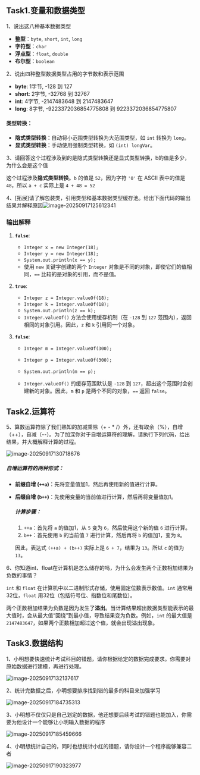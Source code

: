 ## **Task1.变量和数据类型**

1、说出这八种基本数据类型

- **整型**：`byte`, `short`, `int`, `long`
- **字符型**：`char`
- **浮点型**：`float`, `double`
- **布尔型**：`boolean`

2、说出四种整型数据类型占用的字节数和表示范围

- **byte**: 1字节, -128 到 127
- **short**: 2字节, -32768 到 32767
- **int**: 4字节, -2147483648 到 2147483647
- **long**: 8字节, -9223372036854775808 到 9223372036854775807

#### 类型转换：

- **隐式类型转换**：自动将小范围类型转换为大范围类型，如 `int` 转换为 `long`。
- **显式类型转换**：手动使用强制类型转换，如 `(int) longVar`。

3、请回答这个过程涉及到的是隐式类型转换还是显式类型转换，b的值是多少，为什么会是这个值

这个过程涉及**隐式类型转换**。`b` 的值是 `52`，因为字符 `'0'` 在 ASCII 表中的值是 `48`，所以 `a + c` 实际上是 `4 + 48 = 52`

4、[拓展]请了解包装类，引用类型和基本数据类型缓存池。给出下面代码的输出结果并解释原因![image-20250917125612341](C:\Users\Admin\AppData\Roaming\Typora\typora-user-images\image-20250917125612341.png)

### 输出解释

1. **`false`**:

   - `Integer x = new Integer(18);`
   - `Integer y = new Integer(18);`
   - `System.out.println(x == y);`
   - 使用 `new` 关键字创建的两个 `Integer` 对象是不同的对象，即使它们的值相同，`==` 比较的是对象的引用，而不是值。

2. **`true`**:

   - `Integer z = Integer.valueOf(18);`
   - `Integer k = Integer.valueOf(18);`
   - `System.out.println(z == k);`
   - `Integer.valueOf()` 方法会使用缓存机制（在 `-128` 到 `127` 范围内），返回相同的对象引用。因此，`z` 和 `k` 引用同一个对象。

3. **`false`**:

   - `Integer m = Integer.valueOf(300);`

   - `Integer p = Integer.valueOf(300);`

   - `System.out.println(m == p);`

   - `Integer.valueOf()` 的缓存范围默认是 `-128` 到 `127`，超出这个范围时会创建新的对象。因此，`m` 和 `p` 是两个不同的对象，`==` 返回 `false`。

     

## **Task2.运算符**

5、算数运算符除了我们熟知的加减乘除（+ - * /）外，还有取余（%），自增（++），自减（--）。为了加深你对于自增运算符的理解，请执行下列代码，给出结果，并大概解释计算的过程。

![image-20250917130718676](C:\Users\Admin\AppData\Roaming\Typora\typora-user-images\image-20250917130718676.png)

##### 自增运算符的两种形式：

- **前缀自增 (`++a`)**：先将变量值加1，然后再使用新的值进行计算。

- **后缀自增 (`b++`)**：先使用变量的当前值进行计算，然后再将变量值加1。

  ##### 计算步骤：

  1. `++a`：首先将 `a` 的值加1，从 `5` 变为 `6`，然后使用这个新的值 `6` 进行计算。
  2. `b++`：首先使用 `b` 的当前值 `7` 进行计算，然后再将 `b` 的值加1，变为 `8`。

  因此，表达式 `(++a) + (b++)` 实际上是 `6 + 7`，结果为 `13`。所以 `c` 的值为 `13`。

  

6、你知道int、float在计算机是怎么储存的吗，为什么会发生两个正数相加结果为负数的事情？

`int` 和 `float` 在计算机中以二进制形式存储，使用固定位数表示数值。`int` 通常用32位，`float` 用32位（包括符号位、指数位和尾数位）。

两个正数相加结果为负数是因为发生了**溢出**。当计算结果超出数据类型能表示的最大值时，会从最大值“回绕”到最小值，导致结果变为负数。例如，`int` 的最大值是 `2147483647`，如果两个正数相加超过这个值，就会出现溢出现象。



## **Task3.数据结构**



1、小明想要快速统计考试科目的错题，请你根据给定的数据完成要求。你需要对原始数据进行建模，再进行处理。

![image-20250917132137617](C:\Users\Admin\AppData\Roaming\Typora\typora-user-images\image-20250917132137617.png)



2、统计完数据之后，小明想要排序找到错的最多的科目来加强学习

![image-20250917184735313](C:\Users\Admin\AppData\Roaming\Typora\typora-user-images\image-20250917184735313.png)

3、小明想不仅仅只是自己划定的数据，他还想要后续考试的错题也能加入，你需要为他设计一个能够让小明输入数据的程序

![image-20250917185459666](C:\Users\Admin\AppData\Roaming\Typora\typora-user-images\image-20250917185459666.png)

4、小明想统计自己的，同时也想统计小红的错题，请你设计一个程序能够兼容二者

![image-20250917190323977](C:\Users\Admin\AppData\Roaming\Typora\typora-user-images\image-20250917190323977.png)